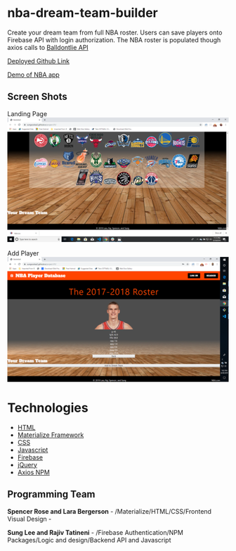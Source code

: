 # nba-dream-team-builder
Create your dream team from full NBA roster. Users can save players onto Firebase API with login authorization.  The NBA roster is populated though axios calls to [Balldontlie API](https://www.balldontlie.io/#introduction)

[Deployed Github Link](https://sungsoolee2.github.io/project-01/)

[Demo of NBA app](https://drive.google.com/open?id=1vaf9I-7NQaNQpfeEuxQY5P9y-O_tfJ-t)


## Screen Shots

Landing Page
![Screen shot](/images/nbateam.png)

Add Player
![Screen shot2](/images/nbascreenplayer.png)

# Technologies 

- [HTML](https://en.wikipedia.org/wiki/HTML5)
- [Materialize Framework](https://materializecss.com/)
- [CSS](https://en.wikipedia.org/wiki/Cascading_Style_Sheets)
- [Javascript](https://en.wikipedia.org/wiki/JavaScript)
- [Firebase](https://en.wikipedia.org/wiki/Firebase)
- [jQuery](https://jquery.com/)
- [Axios NPM](https://www.npmjs.com/package/axios)

## Programming Team

**Spencer Rose and Lara Bergerson** - /Materialize/HTML/CSS/Frontend Visual Design - 

**Sung Lee and Rajiv Tatineni** - /Firebase Authentication/NPM Packages/Logic and design/Backend API and Javascript 